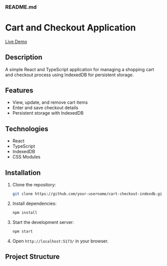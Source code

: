 ### README.md

# Cart and Checkout Application

[Live Demo](https://cart-checkout-indexdb.netlify.app/)

## Description

A simple React and TypeScript application for managing a shopping cart and checkout process using IndexedDB for persistent storage.

## Features

- View, update, and remove cart items
- Enter and save checkout details
- Persistent storage with IndexedDB

## Technologies

- React
- TypeScript
- IndexedDB
- CSS Modules

## Installation

1. Clone the repository:
   ```bash
   git clone https://github.com/your-username/cart-checkout-indexdb.git
   ```
2. Install dependencies:
   ```bash
   npm install
   ```
3. Start the development server:
   ```bash
   npm start
   ```
4. Open `http://localhost:5173/` in your browser.

## Project Structure
